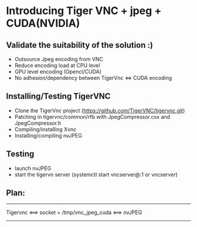 # **Introducing Tiger VNC + jpeg + CUDA(NVIDIA)**

## Validate the suitability of the solution :)
 + Outsource Jpeg encoding from VNC
 + Reduce encoding load at CPU level
 + GPU level encoding (Opencl/CUDA)
 + No adhesion/dependency between TigerVnc <=> CUDA encoding


## Installing/Testing TigerVNC

 + Clone the TigerVnc project (https://github.com/TigerVNC/tigervnc.git)
 + Patching in tigervnc/common/rfb with JpegCompressor.cxx and JpegCompressor.h
 + Compiling/installing Xvnc
 + Installing/compiling nvJPEG

## Testing

+ launch nvJPEG
+ start the tigervn server (systemctl start vncserver@:1 or vncserver)


## Plan:

-------------        -------------------------------          ----------
  Tigervnc     <==>  socket = /tmp/vnc_jpeg_cuda    <==>    nvJPEG 
 -------------        -------------------------------          ----------
